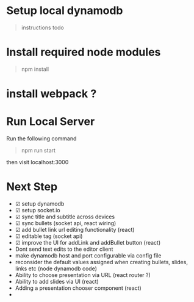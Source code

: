 # Setup local dynamodb
> instructions todo

# Install required node modules
> npm install

# install webpack ?




# Run Local Server
Run the following command
>npm run start

then visit localhost:3000

# Next Step
- ☑ setup dynamodb
- ☑ setup socket.io
- ☑ sync title and subtitle across devices
- ☑ sync bullets  (socket api, react wiring)
- ☑ add bullet link url editing functionality (react)
- ☑ editable tag (socket api)
- ☑ improve the UI for addLink and addBullet button (react)
- Dont send text edits to the editor client
- make dynamodb host and port configurable via config file
- reconsider the default values assigned when creating bullets, slides, links etc (node dynamodb code)
- Ability to choose presentation via URL (react router ?)
- Ability to add slides via UI (react)
- Adding a presentation chooser component (react)
- 